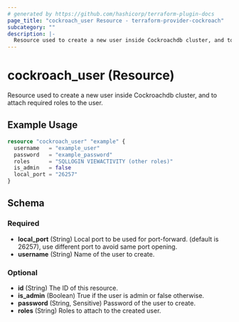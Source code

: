 ```yaml
---
# generated by https://github.com/hashicorp/terraform-plugin-docs
page_title: "cockroach_user Resource - terraform-provider-cockroach"
subcategory: ""
description: |-
  Resource used to create a new user inside Cockroachdb cluster, and to attach required roles to the user.
---
```


# cockroach_user (Resource)

Resource used to create a new user inside Cockroachdb cluster, and to attach required roles to the user.

## Example Usage

```terraform
resource "cockroach_user" "example" {
  username   = "example_user"
  password   = "example_password"
  roles      = "SQLLOGIN VIEWACTIVITY (other roles)"
  is_admin   = false
  local_port = "26257"
}
```

<!-- schema generated by tfplugindocs -->
## Schema

### Required

- **local_port** (String) Local port to be used for port-forward. (default is 26257), use different port to avoid same port opening.
- **username** (String) Name of the user to create.

### Optional

- **id** (String) The ID of this resource.
- **is_admin** (Boolean) True if the user is admin or false otherwise.
- **password** (String, Sensitive) Password of the user to create.
- **roles** (String) Roles to attach to the created user.


